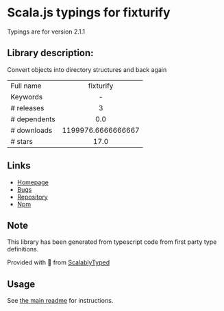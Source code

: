 
# Scala.js typings for fixturify

Typings are for version 2.1.1

## Library description:
Convert objects into directory structures and back again

|                    |                 |
| ------------------ | :-------------: |
| Full name          | fixturify |
| Keywords           | - |
| # releases         | 3 |
| # dependents       | 0.0 |
| # downloads        | 1199976.6666666667 |
| # stars            | 17.0 |

## Links
- [Homepage](https://github.com/joliss/node-fixturify#readme)
- [Bugs](https://github.com/joliss/node-fixturify/issues)
- [Repository](https://github.com/joliss/node-fixturify)
- [Npm](https://www.npmjs.com/package/fixturify)
    


## Note
This library has been generated from typescript code from first party type definitions.

Provided with :purple_heart: from [ScalablyTyped](https://github.com/oyvindberg/ScalablyTyped)

## Usage
See [the main readme](../../readme.md) for instructions.


